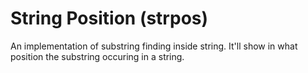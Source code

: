 # String Position (strpos)

An implementation of substring finding inside string. It'll show in what position the substring occuring in a string.

